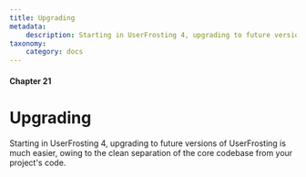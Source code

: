 ```yaml
---
title: Upgrading
metadata:
    description: Starting in UserFrosting 4, upgrading to future versions of UserFrosting is much easier, owing to the clean separation of the core codebase from your project's code.
taxonomy:
    category: docs
---
```


#### Chapter 21

# Upgrading

Starting in UserFrosting 4, upgrading to future versions of UserFrosting is much easier, owing to the clean separation of the core codebase from your project's code.
